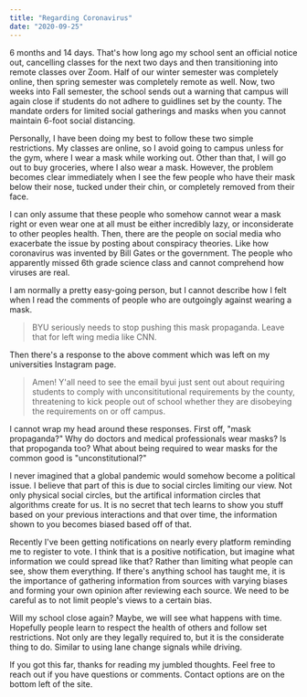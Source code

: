 ```yaml
---
title: "Regarding Coronavirus"
date: "2020-09-25"
---
```


6 months and 14 days. That's how long ago my school sent
an official notice out, cancelling classes for the next two
days and then transitioning into remote classes over Zoom.
Half of our winter semester was completely online, then spring
semester was completely remote as well. Now, two weeks into Fall
semester, the school sends out a warning that campus will again
close if students do not adhere to guidlines set by the county.
The mandate orders for limited social gatherings and masks when
you cannot maintain 6-foot social distancing.

Personally, I have been doing my best to follow these two simple
restrictions. My classes are online, so I avoid going to campus
unless for the gym, where I wear a mask while working out. Other
than that, I will go out to buy groceries, where I also wear a mask.
However, the problem becomes clear immediately when I see the few 
people who have their mask below their nose, tucked under their chin,
or completely removed from their face.

I can only assume that these people who somehow cannot wear a mask right
or even wear one at all must be either incredibly lazy, or inconsiderate
to other peoples health. Then, there are the people on social media who
exacerbate the issue by posting about conspiracy theories. Like how coronavirus
was invented by Bill Gates or the government. The people who apparently
missed 6th grade science class and cannot comprehend how viruses are real.

I am normally a pretty easy-going person, but I cannot describe how I felt
when I read the comments of people who are outgoingly against wearing a mask.

> BYU seriously needs to stop pushing this mask propaganda. Leave that for
left wing media like CNN.

Then there's a response to the above comment which was left on my universities
Instagram page.

> Amen! Y'all need to see the email byui just sent out about requiring students
to comply with unconsititutional requirements by the county, threatening to 
kick people out of school whether they are disobeying the requirements on or
off campus.

I cannot wrap my head around these responses. First off, "mask propaganda?" Why
do doctors and medical professionals wear masks? Is that propoganda too?
What about being required to wear masks for the common good is "unconstitutional?" 

I never imagined that a global pandemic would somehow become a political issue.
I believe that part of this is due to social circles limiting our view. Not only
physical social circles, but the artifical information circles that algorithms
create for us. It is no secret that tech learns to show you stuff based on your
previous interactions and that over time, the information shown to you becomes
biased based off of that.

Recently I've been getting notifications on nearly every platform reminding me
to register to vote. I think that is a positive notification, but imagine
what information we could spread like that? Rather than limiting what people can
see, show them everything. If there's anything school has taught me, it is
the importance of gathering information from sources with varying biases
and forming your own opinion after reviewing each source. We need to be careful 
as to not limit people's views to a certain bias.

Will my school close again? Maybe, we will see what happens with time. Hopefully
people learn to respect the health of others and follow set restrictions. Not
only are they legally required to, but it is the considerate thing to do. Similar
to using lane change signals while driving.

If you got this far, thanks for reading my jumbled thoughts. Feel free to reach out
if you have questions or comments. Contact options are on the bottom left of the site.